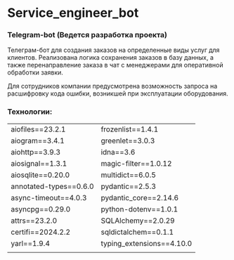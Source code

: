 # Service_engineer_bot

### Telegram-bot (Ведется разработка проекта)

Телеграм-бот для создания заказов на определенные виды услуг для клиентов.
Реализована логика сохранения заказов в базу данных,
а также перенаправление заказа в чат с менеджерами для оперативной обработки заявки.

Для сотрудников компании предусмотрена возможность запроса на расшифровку кода ошибки, возникшей при эксплуатации оборудования.

### Технологии:

|                            |                              |
|----------------------------|------------------------------|
| aiofiles==23.2.1           | frozenlist==1.4.1            |
| aiogram==3.4.1             | greenlet==3.0.3              |
| aiohttp==3.9.3             | idna==3.6                    |
| aiosignal==1.3.1           | magic-filter==1.0.12         |
| aiosqlite==0.20.0          | multidict==6.0.5             |
| annotated-types==0.6.0     | pydantic==2.5.3              |
| async-timeout==4.0.3       | pydantic_core==2.14.6        |
| asyncpg==0.29.0            | python-dotenv==1.0.1         |
| attrs==23.2.0              | SQLAlchemy==2.0.29           |
| certifi==2024.2.2          | sqldictalchem==0.1.1         |
| yarl==1.9.4                | typing_extensions==4.10.0    |
|                            |                              |

